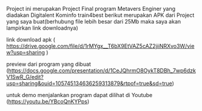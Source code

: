 Project ini merupakan Project Final program Metavers Enginer yang diadakan Digitalent Kominfo train4best
berikut merupakan APK dari Project yang saya buat(berhubung file lebih besar dari 25Mb maka saya akan lampirkan link downloadnya)

link download apk ( https://drive.google.com/file/d/1rMYgx__T6bX9EtVAZ5cAZ2jiiNRXvo3W/view?usp=sharing )

preview dari program yang dibuat (https://docs.google.com/presentation/d/1CeJQhrmO8OykT8DBh_7wp6dzkV1SwR_G/edit?usp=sharing&ouid=105745134636259313879&rtpof=true&sd=true)

untuk demo menjalankan program dapat dilihat di Youtube (https://youtu.be/YBcoQnKYPps)
